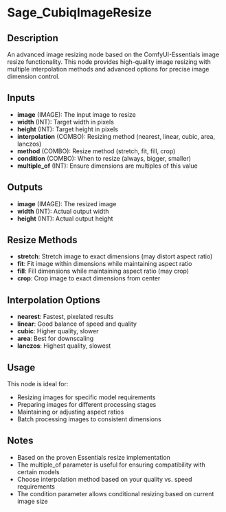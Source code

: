 # Sage_CubiqImageResize

## Description

An advanced image resizing node based on the ComfyUI-Essentials image resize functionality. This node provides high-quality image resizing with multiple interpolation methods and advanced options for precise image dimension control.

## Inputs

- **image** (IMAGE): The input image to resize
- **width** (INT): Target width in pixels
- **height** (INT): Target height in pixels
- **interpolation** (COMBO): Resizing method (nearest, linear, cubic, area, lanczos)
- **method** (COMBO): Resize method (stretch, fit, fill, crop)
- **condition** (COMBO): When to resize (always, bigger, smaller)
- **multiple_of** (INT): Ensure dimensions are multiples of this value

## Outputs

- **image** (IMAGE): The resized image
- **width** (INT): Actual output width
- **height** (INT): Actual output height

## Resize Methods

- **stretch**: Stretch image to exact dimensions (may distort aspect ratio)
- **fit**: Fit image within dimensions while maintaining aspect ratio
- **fill**: Fill dimensions while maintaining aspect ratio (may crop)
- **crop**: Crop image to exact dimensions from center

## Interpolation Options

- **nearest**: Fastest, pixelated results
- **linear**: Good balance of speed and quality
- **cubic**: Higher quality, slower
- **area**: Best for downscaling
- **lanczos**: Highest quality, slowest

## Usage

This node is ideal for:

- Resizing images for specific model requirements
- Preparing images for different processing stages
- Maintaining or adjusting aspect ratios
- Batch processing images to consistent dimensions

## Notes

- Based on the proven Essentials resize implementation
- The multiple_of parameter is useful for ensuring compatibility with certain models
- Choose interpolation method based on your quality vs. speed requirements
- The condition parameter allows conditional resizing based on current image size

